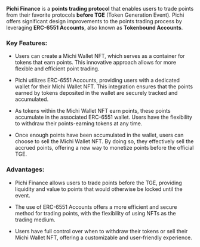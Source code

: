 **Pichi Finance** is a **points trading protocol** that enables users to trade points from their favorite protocols **before TGE** (Token Generation Event). Pichi offers significant design improvements to the points trading process by leveraging **ERC-6551 Accounts**, also known as **Tokenbound Accounts**.

### Key Features:

- Users can create a Michi Wallet NFT, which serves as a container for tokens that earn points. This innovative approach allows for more flexible and efficient point trading.

- Pichi utilizes ERC-6551 Accounts, providing users with a dedicated wallet for their Michi Wallet NFT. This integration ensures that the points earned by tokens deposited in the wallet are securely tracked and accumulated.

- As tokens within the Michi Wallet NFT earn points, these points accumulate in the associated ERC-6551 wallet. Users have the flexibility to withdraw their points-earning tokens at any time.

- Once enough points have been accumulated in the wallet, users can choose to sell the Michi Wallet NFT. By doing so, they effectively sell the accrued points, offering a new way to monetize points before the official TGE.

### Advantages:

- Pichi Finance allows users to trade points before the TGE, providing liquidity and value to points that would otherwise be locked until the event.

- The use of ERC-6551 Accounts offers a more efficient and secure method for trading points, with the flexibility of using NFTs as the trading medium.

- Users have full control over when to withdraw their tokens or sell their Michi Wallet NFT, offering a customizable and user-friendly experience.
